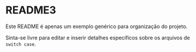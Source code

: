 # README3

Este README é apenas um exemplo genérico para organização do projeto.

Sinta-se livre para editar e inserir detalhes específicos sobre os arquivos de `switch case`.